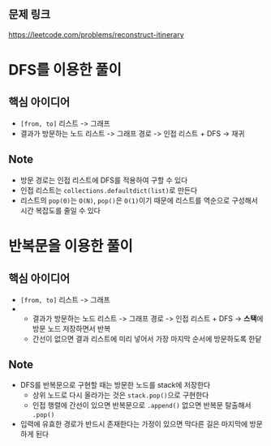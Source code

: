 ## 문제 링크
https://leetcode.com/problems/reconstruct-itinerary

# DFS를 이용한 풀이
## 핵심 아이디어
- `[from, to]` 리스트 -> 그래프
- 결과가 방문하는 노드 리스트 -> 그래프 경로 -> 인접 리스트 + DFS -> 재귀

## Note
- 방문 경로는 인접 리스트에 DFS를 적용하여 구할 수 있다
- 인접 리스트는 `collections.defaultdict(list)`로 만든다
- 리스트의 `pop(0)`는 `O(N)`, `pop()`은 `O(1)`이기 때문에 리스트를 역순으로 구성해서 시간 복잡도를 줄일 수 있다

# 반복문을 이용한 풀이
## 핵심 아이디어
- `[from, to]` 리스트 -> 그래프
- - 결과가 방문하는 노드 리스트 -> 그래프 경로 -> 인접 리스트 + DFS -> **스택**에 방문 노드 저장하면서 반복
  - 간선이 없으면 결과 리스트에 미리 넣어서 가장 마지막 순서에 방문하도록 한닽

## Note
- DFS를 반복문으로 구현할 때는 방문한 노드를 stack에 저장한다
  - 상위 노드로 다시 올라가는 것은 `stack.pop()`으로 구현한다
  - 인접 행렬에 간선이 있으면 반복문으로 `.append()` 없으면 반복문 탈출해서 `.pop()`
- 입력에 유효한 경로가 반드시 존재한다는 가정이 있으면 막다른 길은 마지막에 방문하게 된다